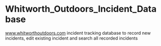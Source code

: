 # Whitworth_Outdoors_Incident_Database
www.whitworthoutdoors.com incident tracking database to record new incidents, edit existing incident and search all recorded incidents 
